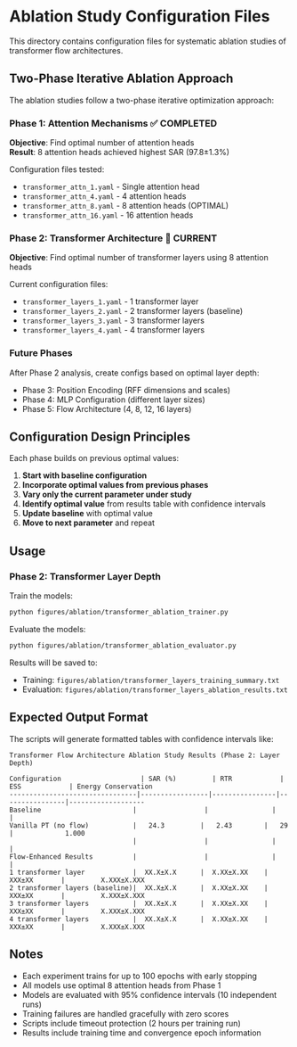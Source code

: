 # Ablation Study Configuration Files

This directory contains configuration files for systematic ablation studies of transformer flow architectures.

## Two-Phase Iterative Ablation Approach

The ablation studies follow a two-phase iterative optimization approach:

### Phase 1: Attention Mechanisms ✅ COMPLETED
**Objective**: Find optimal number of attention heads  
**Result**: 8 attention heads achieved highest SAR (97.8±1.3%)

Configuration files tested:
- `transformer_attn_1.yaml` - Single attention head
- `transformer_attn_4.yaml` - 4 attention heads  
- `transformer_attn_8.yaml` - 8 attention heads (OPTIMAL)
- `transformer_attn_16.yaml` - 16 attention heads

### Phase 2: Transformer Architecture 🔄 CURRENT
**Objective**: Find optimal number of transformer layers using 8 attention heads  

Current configuration files:
- `transformer_layers_1.yaml` - 1 transformer layer
- `transformer_layers_2.yaml` - 2 transformer layers (baseline)
- `transformer_layers_3.yaml` - 3 transformer layers
- `transformer_layers_4.yaml` - 4 transformer layers

### Future Phases
After Phase 2 analysis, create configs based on optimal layer depth:
- Phase 3: Position Encoding (RFF dimensions and scales)
- Phase 4: MLP Configuration (different layer sizes)
- Phase 5: Flow Architecture (4, 8, 12, 16 layers)

## Configuration Design Principles

Each phase builds on previous optimal values:
1. **Start with baseline configuration** 
2. **Incorporate optimal values from previous phases**
3. **Vary only the current parameter under study**
4. **Identify optimal value** from results table with confidence intervals
5. **Update baseline** with optimal value
6. **Move to next parameter** and repeat

## Usage

### Phase 2: Transformer Layer Depth

Train the models:
```bash
python figures/ablation/transformer_ablation_trainer.py
```

Evaluate the models:
```bash
python figures/ablation/transformer_ablation_evaluator.py
```

Results will be saved to:
- Training: `figures/ablation/transformer_layers_training_summary.txt`
- Evaluation: `figures/ablation/transformer_layers_ablation_results.txt`

## Expected Output Format

The scripts will generate formatted tables with confidence intervals like:

```
Transformer Flow Architecture Ablation Study Results (Phase 2: Layer Depth)

Configuration                    | SAR (%)         | RTR            | ESS            | Energy Conservation
--------------------------------|-----------------|----------------|----------------|-------------------
Baseline                       |                 |                |                |
Vanilla PT (no flow)           |   24.3         |   2.43        |   29          |             1.000
                               |                 |                |                |
Flow-Enhanced Results          |                 |                |                |
1 transformer layer            |  XX.X±X.X      |  X.XX±X.XX    |  XXX±XX       |         X.XXX±X.XXX
2 transformer layers (baseline)|  XX.X±X.X      |  X.XX±X.XX    |  XXX±XX       |         X.XXX±X.XXX
3 transformer layers           |  XX.X±X.X      |  X.XX±X.XX    |  XXX±XX       |         X.XXX±X.XXX
4 transformer layers           |  XX.X±X.X      |  X.XX±X.XX    |  XXX±XX       |         X.XXX±X.XXX
```

## Notes

- Each experiment trains for up to 100 epochs with early stopping
- All models use optimal 8 attention heads from Phase 1
- Models are evaluated with 95% confidence intervals (10 independent runs)
- Training failures are handled gracefully with zero scores
- Scripts include timeout protection (2 hours per training run)
- Results include training time and convergence epoch information 